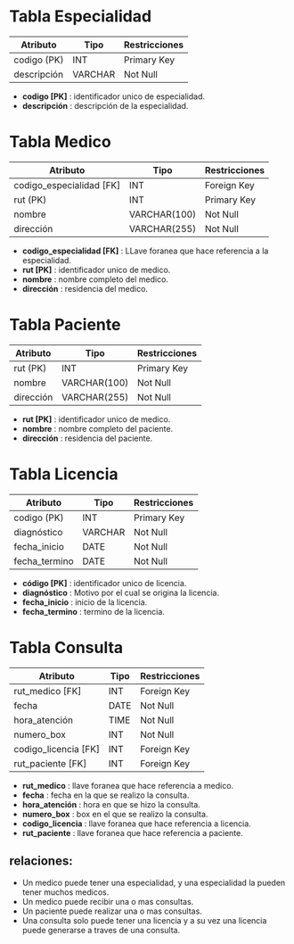 # Tabla Especialidad
| Atributo        | Tipo     | Restricciones          |
|-----------------|----------|------------------------|
| codigo (PK)     | INT      | Primary Key            |
| descripción     | VARCHAR  | Not Null               |    

- **codigo [PK]** : identificador unico de especialidad.
- **descripción** : descripción de la especialidad.

# Tabla Medico
| Atributo                   | Tipo          | Restricciones    |
|----------------------------|---------------|------------------|
| codigo_especialidad [FK]   | INT           | Foreign Key      |
| rut (PK)                   | INT           | Primary Key      |
| nombre                     | VARCHAR(100)  | Not Null         |       
| dirección                  | VARCHAR(255)  | Not Null         |

- **codigo_especialidad [FK]** : LLave foranea que hace referencia a la especialidad.
- **rut [PK]** : identificador unico de medico.
- **nombre** : nombre completo del medico.
- **dirección** : residencia del medico.

# Tabla Paciente
| Atributo   | Tipo          | Restricciones          |
|------------|---------------|------------------------|
| rut (PK)   | INT           | Primary Key            |
| nombre     | VARCHAR(100)  | Not Null               |       
| dirección  | VARCHAR(255)  | Not Null               |   

- **rut [PK]** : identificador unico de medico.
- **nombre** : nombre completo del paciente.
- **dirección** : residencia del paciente.

# Tabla Licencia
| Atributo       | Tipo      | Restricciones          |
|----------------|-----------|------------------------|
| codigo (PK)    | INT       | Primary Key            |
| diagnóstico    | VARCHAR   | Not Null               |       
| fecha_inicio   | DATE      | Not Null               |
| fecha_termino  | DATE      | Not Null               |

- **código [PK]** : identificador unico de licencia.
- **diagnóstico** : Motivo por el cual se origina la licencia.
- **fecha_inicio** : inicio de la licencia.
- **fecha_termino** : termino de la licencia.

# Tabla Consulta
| Atributo              | Tipo   | Restricciones       |
|-----------------------|--------|---------------------|
| rut_medico [FK]       | INT    | Foreign Key         |
| fecha                 | DATE   | Not Null            |       
| hora_atención         | TIME   | Not Null            |
| numero_box            | INT    | Not Null            |
| codigo_licencia [FK]  | INT    | Foreign Key         |
| rut_paciente [FK]     | INT    | Foreign Key         |

- **rut_medico** : llave foranea que hace referencia a medico.
- **fecha** : fecha en la que se realizo la consulta.
- **hora_atención** : hora en que se hizo la consulta.
- **numero_box** : box en el que se realizo la consulta.
- **codigo_licencia** : llave foranea que hace referencia a licencia.
- **rut_paciente** : llave foranea que hace referencia a paciente.

relaciones:
-
- Un medico puede tener una especialidad, y una especialidad la pueden tener muchos medicos.
- Un medico puede recibir una o mas consultas.
- Un paciente puede realizar una o mas consultas.
- Una consulta solo puede tener una licencia y a su vez una licencia puede generarse a traves de una consulta.

